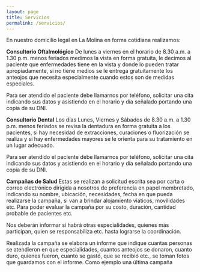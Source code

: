 ```yaml
---
layout: page
title: Servicios
permalink: /servicios/
---
```


En nuestro domicilio legal en La Molina en forma cotidiana realizamos:

**Consultorio Oftalmológico**
De lunes a viernes en el horario de 8.30 a.m. a 1.30 p.m. menos feriados medimos la vista en forma gratuita, le decimos al paciente que enfermedades tiene en la vista y donde lo pueden tratar apropiadamente, si no tiene medios se le entrega gratuitamente los anteojos que necesita especialmente cuando estos son de medidas especiales.

Para ser atendido el paciente debe llamarnos por teléfono, solicitar una cita indicando sus datos y asistiendo en el horario y día señalado portando una copia de su DNI.

**Consultorio Dental**
Los días Lunes, Viernes y Sábados de 8.30 a.m. a  1.30 p.m. menos feriados se revisa la dentadura en forma gratuita a los pacientes, si hay necesidad de extracciones, curaciones o fluorización se realiza y si hay enfermedades mayores se le orienta para su tratamiento en un lugar adecuado.

Para ser atendido el paciente debe llamarnos por teléfono, solicitar una cita indicando sus datos y asistiendo en el horario y día señalado portando una copia de su DNI.

**Campañas de Salud**
Estas se realizan a solicitud escrita sea por carta o correo electrónico dirigida a nosotros de preferencia en papel membretado, indicando su nombre, ubicación, necesidades, fecha en que pueda realizarse la campaña, si van a brindar alojamiento viáticos, movilidades etc. Para poder evaluar la campaña por su costo,  duración, cantidad probable de pacientes etc.

Nos deberán informar si habrá otras especialidades, quienes más participan, quien se responsabiliza etc. hasta lograrse la coordinación.

Realizada la campaña se elabora un informe que indique cuantas personas se atendieron en que especialidades, cuantos anteojos se donaron, cuanto duro, quienes fueron, cuanto se gastó, que se recibió etc., se toman fotos que guardamos con el informe. Como ejemplo una última campaña
